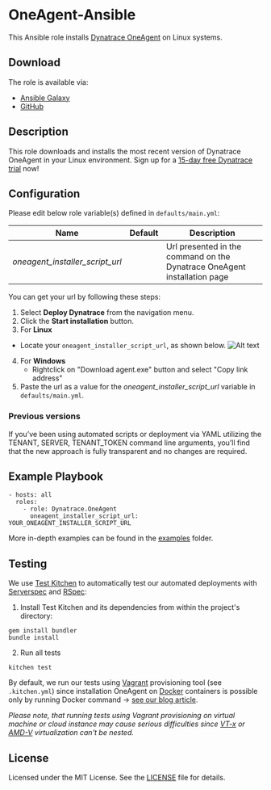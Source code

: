 # OneAgent-Ansible

This Ansible role installs [Dynatrace OneAgent](http://www.dynatrace.com) on Linux systems.

## Download

The role is available via:

- [Ansible Galaxy](https://galaxy.ansible.com/Dynatrace/OneAgent)
- [GitHub](https://github.com/dynatrace/Dynatrace-OneAgent-Ansible)

## Description

This role downloads and installs the most recent version of Dynatrace OneAgent in your Linux environment. Sign up for a [15-day free Dynatrace trial](https://www.dynatrace.com/trial/?vehicle_name=https://github.com/Dynatrace/Dynatrace-OneAgent-Ansible/) now!

## Configuration

Please edit below role variable(s) defined in ```defaults/main.yml```:

| Name                                   | Default            | Description
|----------------------------------------|--------------------|------------
| *oneagent_installer_script_url*        |                    | Url presented in the command on the Dynatrace OneAgent installation page

You can get your url by following these steps:

1. Select **Deploy Dynatrace** from the navigation menu.
2. Click the **Start installation** button.
3.  For **Linux**
   - Locate your `oneagent_installer_script_url`, as shown below.
   ![Alt text](https://user-images.githubusercontent.com/23307837/31117056-a912fb0c-a828-11e7-8020-f065adf65fa9.png)
4. For **Windows**
    - Rightclick on "Download agent.exe" button and select "Copy link address"
5. Paste the url as a value for the *oneagent_installer_script_url* variable in `defaults/main.yml`.

### Previous versions

If you’ve been using automated scripts or deployment via YAML utilizing the TENANT, SERVER, TENANT_TOKEN command line arguments, you’ll find that the new approach is fully transparent and no changes are required.

## Example Playbook

```
- hosts: all
  roles:
    - role: Dynatrace.OneAgent
      oneagent_installer_script_url: YOUR_ONEAGENT_INSTALLER_SCRIPT_URL
```

More in-depth examples can be found in the [examples](https://github.com/Dynatrace/Dynatrace-OneAgent-Ansible/tree/master/examples) folder.

## Testing

We use [Test Kitchen](http://kitchen.ci) to automatically test our automated deployments with [Serverspec](http://serverspec.org) and [RSpec](http://rspec.info/):

1) Install Test Kitchen and its dependencies from within the project's directory:

```
gem install bundler
bundle install
```

2) Run all tests

```
kitchen test
```

By default, we run our tests using [Vagrant](https://www.vagrantup.com/) provisioning tool (see `.kitchen.yml`) since installation OneAgent on [Docker](https://www.docker.com/) containers is possible only by running Docker command -> [see our blog article](https://www.dynatrace.com/blog/new-docker-image-leverages-bootstrapper-download-oneagent-installer/).

*Please note, that running tests using Vagrant provisioning on virtual machine or cloud instance may cause serious difficulties since [VT-x](https://en.wikipedia.org/wiki/X86_virtualization#Intel_virtualization_.28VT-x.29) or [AMD-V](https://en.wikipedia.org/wiki/X86_virtualization#AMD_virtualization_.28AMD-V.29) virtualization can't be nested.*

## License

Licensed under the MIT License. See the [LICENSE](https://github.com/dynatrace/Dynatrace-OneAgent-Ansible/blob/master/LICENSE) file for details.
